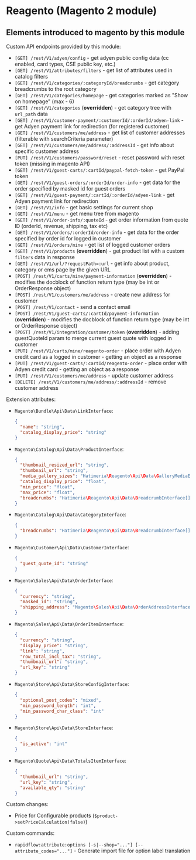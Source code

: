 # Reagento (Magento 2 module)

## Elements introduced to magento by this module

Custom API endpoints provided by this module:

- `[GET] /rest/V1/adyen/config` - get adyen public config data (cc enabled, card types, CSE public key, etc.)
- `[GET] /rest/V1/attributes/filters` - get list of attributes used in catalog filters 
- `[GET] /rest/V1/categories/:categoryId/breadcrumbs` - get category breadcrumbs to the root category
- `[GET] /rest/V1/categories/homepage` - get categories marked as "Show on homepage" (max - 6)
- `[GET] /rest/V1/categories` (**overridden**) - get category tree with `url_path` data
- `[GET] /rest/V1/customer-payment/:customerId/:orderId/adyen-link` - get Adyen payment link for redirection (for registered customer)
- `[GET] /rest/V1/customers/me/address` - get list of customer addresses (filterable with searchCriteria parameter)
- `[GET] /rest/V1/customers/me/address/:addressId` - get info about specific customer address 
- `[PUT] /rest/V1/customers/password/reset` - reset password with reset token (missing in magento API)
- `[GET] /rest/V1/guest-carts/:cartId/paypal-fetch-token` - get PayPal token
- `[GET] /rest/V1/guest-orders/:orderId/order-info` - get data for the order specified by masked id for guest orders
- `[GET] /rest/V1/guest-payment/:cartId/:orderId/adyen-link` - get Adyen payment link for redirection
- `[GET] /rest/V1/info` - get basic settings for current shop
- `[GET] /rest/V1/menu` - get menu tree from magento
- `[GET] /rest/V1/order-info/:quoteId` - get order information from quote ID (orderId, revenue, shipping, tax etc)
- `[GET] /rest/V1/orders/:orderId/order-info` - get data for the order specified by order id for logged in customer
- `[GET] /rest/V1/orders/mine` - get list of logged customer orders
- `[GET] /rest/V1/products` (**overridden**) - get product list with a custom `filters` data in response
- `[GET] /rest/V1/url/?requestPath=:url` - get info about product, category or cms page by the given URL
- `[POST] /rest/V1/carts/mine/payment-information` (**overridden**) - modifies the docblock of function return type (may be int or OrderResponse object)
- `[POST] /rest/V1/customers/me/address` - create new address for customer
- `[POST] /rest/V1/contact` - send a contact email
- `[POST] /rest/V1/guest-carts/:cartId/payment-information` (**overridden**) - modifies the docblock of function return type (may be int or OrderResponse object)
- `[POST] /rest/V1/integration/customer/token` (**overridden**) - adding guestQuoteId param to merge current guest quote with logged in customer
- `[PUT] /rest/V1/carts/mine/reagento-order` - place order with Adyen credit card as a logged in customer - getting an object as a response
- `[PUT] /rest/V1/guest-carts/:cartId/reagento-order` - place order with Adyen credit card - getting an object as a response
- `[PUT] /rest/V1/customers/me/address` - update customer address
- `[DELETE] /rest/V1/customers/me/address/:addressId` - remove customer address

Extension attributes:

- `Magento\Bundle\Api\Data\LinkInterface`:
    ```json
    {
      "name": "string",
      "catalog_display_price": "string"
    }
    ```
- `Magento\Catalog\Api\Data\ProductInterface`:
    ```json
    {
      "thumbnail_resized_url": "string",
      "thumbnail_url": "string",
      "media_gallery_sizes": "Hatimeria\Reagento\Api\Data\GalleryMediaEntrySizeInterface[]",
      "catalog_display_price": "float",
      "min_price": "float",
      "max_price": "float",
      "breadcrumbs": "Hatimeria\Reagento\Api\Data\BreadcrumbInterface[]"
    }
    ```
- `Magento\Catalog\Api\Data\CategoryInterface`:
    ```json
    {
      "breadcrumbs": "Hatimeria\Reagento\Api\Data\BreadcrumbInterface[]"
    }
    ```
- `Magento\Customer\Api\Data\CustomerInterface`:
    ```json
    {
      "guest_quote_id": "string"
    }
    ```
- `Magento\Sales\Api\Data\OrderInterface`:
    ```json
    {
      "currency": "string",
      "masked_id": "string",
      "shipping_address": "Magento\Sales\Api\Data\OrderAddressInterface"
    }
    ```
- `Magento\Sales\Api\Data\OrderItemInterface`:
    ```json
    {
      "currency": "string",
      "display_price": "string",
      "link": "string",
      "row_total_incl_tax": "string",
      "thumbnail_url": "string",
      "url_key": "string"
    }
    ```
- `Magento\Store\Api\Data\StoreConfigInterface`:
    ```json
    {
      "optional_post_codes": "mixed",
      "min_password_length": "int",
      "min_password_char_class": "int"
    }
    ```
- `Magento\Store\Api\Data\StoreInterface`:
    ```json
    {
      "is_active": "int"
    }
    ```
- `Magento\Quote\Api\Data\TotalsItemInterface`:
    ```json
    {
      "thumbnail_url": "string",
      "url_key": "string",
      "available_qty": "string"
    }
    ```

Custom changes:

- Price for Configurable products (`$product->setPriceCalculation(false)`)

Custom commands:

- `rapidflow:attribute:options [-s|--shop="..."] [--attribute_codes="..."]` - Generate import file for option label translation
